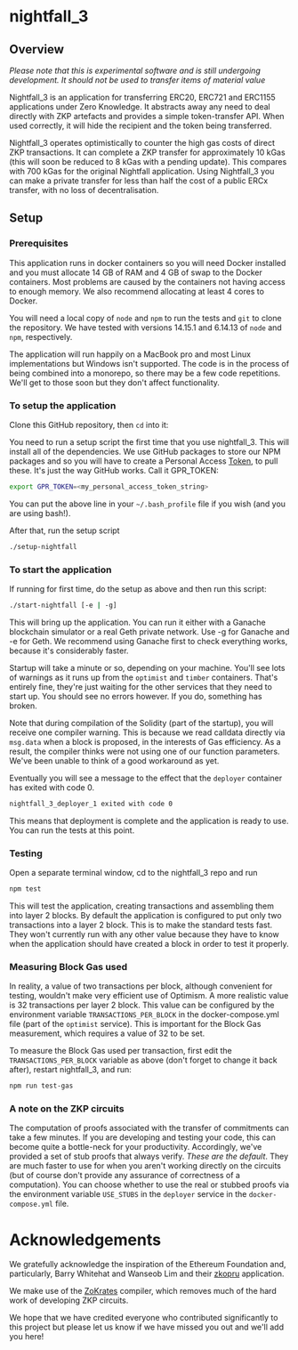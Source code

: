 # nightfall_3

## Overview

*Please note that this is experimental software and is still undergoing development.  It should not be used to transfer items of material value*

Nightfall_3 is an application for transferring ERC20, ERC721 and ERC1155 applications under Zero Knowledge.  It abstracts away any need to deal directly with ZKP artefacts and provides a simple token-transfer API.  When used correctly, it will hide the recipient and the token being transferred.

Nightfall_3 operates optimistically to counter the high gas costs of direct ZKP transactions.  It can complete a ZKP transfer for approximately 10 kGas (this will soon be reduced to 8 kGas with a pending update).  This compares with 700 kGas for the original Nightfall application. Using Nightfall_3 you can make a private transfer for less than half the cost of a public ERCx transfer, with no loss of decentralisation.

## Setup

### Prerequisites

This application runs in docker containers so you will need Docker installed and you must allocate 14 GB of RAM and 4 GB of swap to the Docker containers.  Most problems are caused by the containers not having access to enough memory.  We also recommend allocating at least 4 cores to Docker.

You will need a local copy of `node` and `npm` to run the tests and `git` to clone the repository.  We have tested with versions 14.15.1 and 6.14.13 of `node` and `npm`, respectively.

The application will run happily on a MacBook pro and most Linux implementations but Windows isn't supported. The code is in the process of being combined into a monorepo, so there may be a few code repetitions.  We'll get to those soon but they don't affect functionality.

### To setup the application

Clone this GitHub repository, then `cd` into it:

You need to run a setup script the first time that you use nightfall_3.  This will install all of the dependencies. We use GitHub packages to store our NPM packages and so you will have to create a Personal Access [Token](https://docs.github.com/en/github/authenticating-to-github/creating-a-personal-access-token), to pull these. It's just the way GitHub works. Call it GPR_TOKEN:

```sh
export GPR_TOKEN=<my_personal_access_token_string>
```
You can put the above line in your `~/.bash_profile` file if you wish (and you are using bash!).

After that, run the setup script
```sh
./setup-nightfall
```

### To start the application

If running for first time, do the setup as above and then run this script:
```sh
./start-nightfall [-e | -g]
```
This will bring up the application.  You can run it either with a Ganache blockchain simulator or a real Geth private network.  Use -g for Ganache and -e for Geth.  We recommend using Ganache first to check everything works, because it's considerably faster. 

Startup will take a minute or so, depending on your machine. You'll see lots of warnings as it runs up from the `optimist` and `timber` containers.  That's entirely fine, they're just waiting for the other services that they need to start up. You should see no errors however.  If you do, something has broken.

Note that during compilation of the Solidity (part of the startup), you will receive one compiler warning.  This is because we read calldata directly via `msg.data` when a block is proposed, in the interests of Gas efficiency. As a result, the compiler thinks were not using one of our function parameters.  We've been unable to think of a good workaround as yet.

Eventually you will see a message to the effect that the `deployer` container has exited with code 0.  
```sh
nightfall_3_deployer_1 exited with code 0
```
This means that deployment is complete and the application is ready to use.  You can run the tests at this point.

### Testing

Open a separate terminal window, cd to the nightfall_3 repo and run
```sh
npm test
```
This will test the application, creating transactions and assembling them into layer 2 blocks.  By default the application is configured to put only two transactions into a layer 2 block.  This is to make the standard tests fast.  They won't currently run with any other value because they have to know when the application should have created a block in order to test it properly.  

### Measuring Block Gas used

In reality, a value of two transactions per block, although convenient for testing, wouldn't make very efficient use of Optimism.  A more realistic value is 32 transactions per layer 2 block. This value can be configured by the environment variable `TRANSACTIONS_PER_BLOCK` in the docker-compose.yml file (part of the `optimist` service). This is important for the Block Gas measurement, which requires a value of 32 to be set.

To measure the Block Gas used per transaction, first edit the `TRANSACTIONS_PER_BLOCK` variable as above (don't forget to change it back after), restart nightfall_3, and run:
```sh
npm run test-gas
```

### A note on the ZKP circuits

The computation of proofs associated with the transfer of commitments can take a few minutes.  If you are developing and testing your code, this can become quite a bottle-neck for your productivity. Accordingly, we've provided a set of stub proofs that always verify. *These are the default*.  They are much faster to use for when you aren't working directly on the circuits (but of course don't provide any assurance of correctness of a computation).  You can choose whether to use the real or stubbed proofs via the environment variable `USE_STUBS` in the `deployer` service in the `docker-compose.yml` file.


# Acknowledgements

We gratefully acknowledge the inspiration of the Ethereum Foundation and, particularly, Barry Whitehat and Wanseob Lim and their [zkopru](https://ethresear.ch/t/zkopru-zk-optimistic-rollup-for-private-transactions/7717) application.

We make use of the [ZoKrates](https://zokrates.github.io/) compiler, which removes much of the hard work of developing ZKP circuits.

We hope that we have credited everyone who contributed significantly to this project but please let us know if we have missed you out and we'll add you here!
